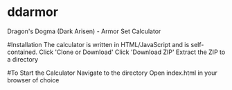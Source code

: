 # ddarmor
Dragon's Dogma (Dark Arisen) - Armor Set Calculator

#Installation
The calculator is written in HTML/JavaScript and is self-contained.
Click 'Clone or Download'
Click 'Download ZIP'
Extract the ZIP to a directory

#To Start the Calculator
Navigate to the directory
Open index.html in your browser of choice
